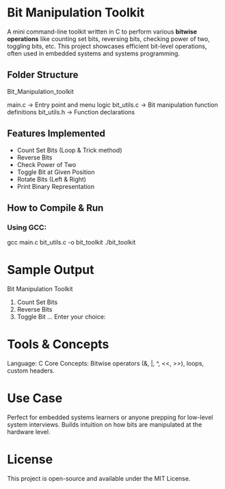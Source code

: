 # Bit Manipulation Toolkit

A mini command-line toolkit written in C to perform various **bitwise operations** like counting set bits, reversing bits, checking power of two, toggling bits, etc. This project showcases efficient bit-level operations, often used in embedded systems and systems programming.

## Folder Structure
Bit_Manipulation_toolkit

main.c → Entry point and menu logic
bit_utils.c → Bit manipulation function definitions 
bit_utils.h → Function declarations

## Features Implemented

- Count Set Bits (Loop & Trick method)
- Reverse Bits
- Check Power of Two
- Toggle Bit at Given Position
- Rotate Bits (Left & Right)
- Print Binary Representation

## How to Compile & Run
### Using GCC:
gcc main.c bit_utils.c -o bit_toolkit
./bit_toolkit

# Sample Output
Bit Manipulation Toolkit
1. Count Set Bits
2. Reverse Bits
3. Toggle Bit
...
Enter your choice:

# Tools & Concepts
Language: C
Core Concepts: Bitwise operators (&, |, ^, <<, >>), loops, custom headers.
# Use Case
Perfect for embedded systems learners or anyone prepping for low-level system interviews.
Builds intuition on how bits are manipulated at the hardware level.
# License
This project is open-source and available under the MIT License.
